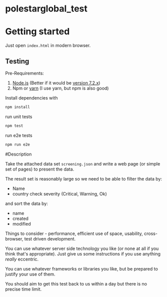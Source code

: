 # polestarglobal_test

# Getting started

Just open `index.html` in modern browser.

## Testing

Pre-Requirements:

1. [Node.js][1] (Better if it would be [version 7.2.x][2])
2. Npm or [yarn][3] (I use yarn, but npm is also good)

Install dependencies with

```bash
npm install
```

run unit tests

```bash
npm test
```

run e2e tests

```bash
npm run e2e
```

#Description

Take the attached data set `screening.json` and write a web page (or simple set of pages) to present the data. 

The result set is reasonably large so we need to be able to filter the data by:

* Name
* country check severity (Critical, Warning, Ok)

and sort the data by:

* name
* created
* modified


Things to consider - performance, efficient use of space, usability, cross-browser, test driven development.

You can use whatever server side technology you like (or none at all if you think that's appropriate). 
Just give us some instructions if you use anything *really* eccentric. 

You can use whatever frameworks or libraries you like, but be prepared to justify your use of them.

You should aim to get this test back to us within a day but there is no precise time limit.
  
[1]: https://nodejs.org/en/
[2]: https://nodejs.org/dist/v7.2.1/node-v7.2.1.pkg
[3]: https://yarnpkg.com/
